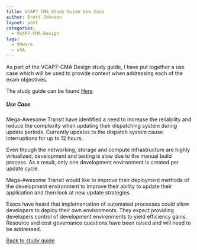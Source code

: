```yaml
---
title: VCAP7 CMA Study Guide Use Case
author: Brett Johnson
layout: post
categories:
  - VCAP7-CMA-Design
tags:
  - VMware
  - vRA
---
```


As part of the VCAP7-CMA Design study guide, I have put together a use case which will be used to provide context when addressing each of the exam objectives.
                    
The study guide can be found <a class="item" href="/VCAP7-CMA-Design">Here </a>

##### Use Case

Mega-Awesome Transit have identified a need to increase the reliability and reduce the complexity when updating their dispatching system during update periods. Currently updates to the dispatch system cause interruptions for up to 12 hours.
 
Even though the networking, storage and compute infrastructure are highly virtualized, development and testing is slow due to the manual build process. As a result, only one development environment is created per update cycle.
 
Mega-Awesome Transit would like to improve their deployment methods of the development environment to improve their ability to update their application and then look at new update strategies.
 
Execs have heard that implementation of automated processes could allow developers to deploy their own environments. They expect providing developers control of development environments to yield efficiency gains. Resource and cost governance questions have been raised and will need to be addressed.

<a class="item" href="/vcap7-CMA-Design">Back to study guide</a> 
